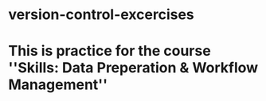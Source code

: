 # version-control-excercises
# This is practice for the course ''Skills: Data Preperation & Workflow Management''
